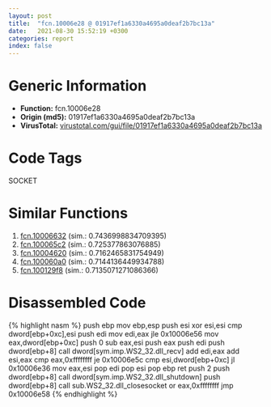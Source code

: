 ```yaml
---
layout: post
title:  "fcn.10006e28 @ 01917ef1a6330a4695a0deaf2b7bc13a"
date:   2021-08-30 15:52:19 +0300
categories: report
index: false
---
```


# Generic Information
- **Function:** fcn.10006e28
- **Origin (md5):** 01917ef1a6330a4695a0deaf2b7bc13a
- **VirusTotal:** [virustotal.com/gui/file/01917ef1a6330a4695a0deaf2b7bc13a][virustotal_ref]

# Code Tags
<span class="tag" id="SOCKET">SOCKET</span>


# Similar Functions

1. [fcn.10006632][similar_1_ref] (sim.: 0.7436998834709395)
2. [fcn.100065c2][similar_2_ref] (sim.: 0.725377863076885)
3. [fcn.10004620][similar_3_ref] (sim.: 0.7162465831754949)
4. [fcn.100060a0][similar_4_ref] (sim.: 0.7144136449934788)
5. [fcn.100129f8][similar_5_ref] (sim.: 0.7135071271086366)


# Disassembled Code

{% highlight nasm %}
push ebp
mov ebp,esp
push esi
xor esi,esi
cmp dword[ebp+0xc],esi
push edi
mov edi,eax
jle 0x10006e56
mov eax,dword[ebp+0xc]
push 0
sub eax,esi
push eax
push edi
push dword[ebp+8]
call dword[sym.imp.WS2_32.dll_recv]
add edi,eax
add esi,eax
cmp eax,0xffffffff
je 0x10006e5c
cmp esi,dword[ebp+0xc]
jl 0x10006e36
mov eax,esi
pop edi
pop esi
pop ebp
ret 
push 2
push dword[ebp+8]
call dword[sym.imp.WS2_32.dll_shutdown]
push dword[ebp+8]
call sub.WS2_32.dll_closesocket
or eax,0xffffffff
jmp 0x10006e58
{% endhighlight %}


[similar_1_ref]: /report/fcn.10006632@01917ef1a6330a4695a0deaf2b7bc13a
[similar_2_ref]: /report/fcn.100065c2@01917ef1a6330a4695a0deaf2b7bc13a
[similar_3_ref]: /report/fcn.10004620@4c3818fdf32d89a09257dbc9d3e142ea
[similar_4_ref]: /report/fcn.100060a0@01917ef1a6330a4695a0deaf2b7bc13a
[similar_5_ref]: /report/fcn.100129f8@880ba8b1983575bc0c5ed1cb79dcde8f
[virustotal_ref]: https://www.virustotal.com/gui/file/01917ef1a6330a4695a0deaf2b7bc13a